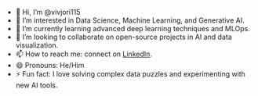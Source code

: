 - 👋 Hi, I’m @vivjori115  
- 👀 I’m interested in Data Science, Machine Learning, and Generative AI.  
- 🌱 I’m currently learning advanced deep learning techniques and MLOps.  
- 💞️ I’m looking to collaborate on open-source projects in AI and data visualization.  
- 📫 How to reach me: connect on [LinkedIn](https://www.linkedin.com/in/vivekjori115/).  
- 😄 Pronouns: He/Him  
- ⚡ Fun fact: I love solving complex data puzzles and experimenting with new AI tools.  
